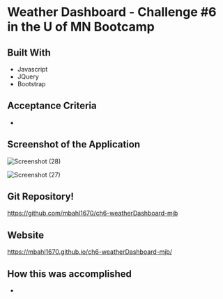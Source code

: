 # Weather Dashboard - Challenge #6 in the U of MN Bootcamp

## Built With
* Javascript
* JQuery
* Bootstrap

## Acceptance Criteria
* 

## Screenshot of the Application
![Screenshot (28)](https://user-images.githubusercontent.com/90292697/142741464-d95f1d4b-bb2e-4c3d-94be-3f648790304d.png)

![Screenshot (27)](https://user-images.githubusercontent.com/90292697/142741467-61f291d1-f229-4be0-9d23-867ee4d8b8d1.png)

## Git Repository!
https://github.com/mbahl1670/ch6-weatherDashboard-mjb

## Website
https://mbahl1670.github.io/ch6-weatherDashboard-mjb/

## How this was accomplished
* 

